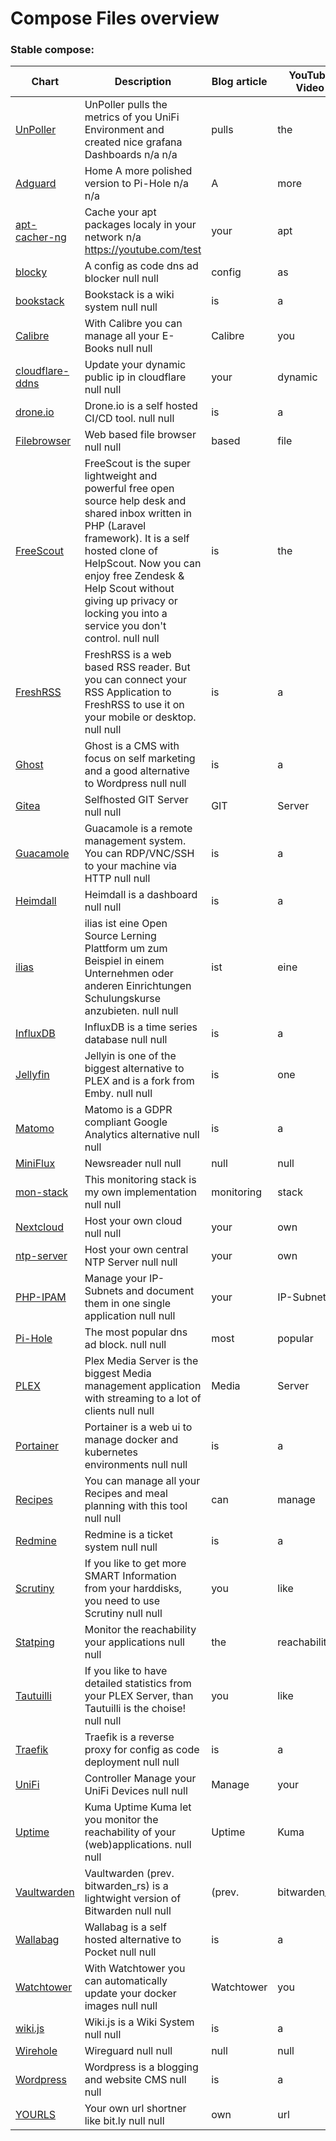 # Compose Files overview
### Stable compose:
| Chart | Description | Blog article | YouTube Video |
| ----- | ----------- | ------------ | ------------- |
| [UnPoller](UnPoller) | UnPoller pulls the metrics of you UniFi Environment and created nice grafana Dashboards n/a n/a | pulls | the |
| [Adguard](Adguard) | Home A more polished version to Pi-Hole n/a n/a | A | more |
| [apt-cacher-ng](apt-cacher-ng) | Cache your apt packages localy in your network n/a https://youtube.com/test | your | apt |
| [blocky](blocky) | A config as code dns ad blocker null null | config | as |
| [bookstack](bookstack) | Bookstack is a wiki system null null | is | a |
| [Calibre](Calibre) | With Calibre you can manage all your E-Books null null | Calibre | you |
| [cloudflare-ddns](cloudflare-ddns) | Update your dynamic public ip in cloudflare null null | your | dynamic |
| [drone.io](drone.io) | Drone.io is a self hosted CI/CD tool. null null | is | a |
| [Filebrowser](Filebrowser) | Web based file browser null null | based | file |
| [FreeScout](FreeScout) | FreeScout is the super lightweight and powerful free open source help desk and shared inbox written in PHP (Laravel framework). It is a self hosted clone of HelpScout. Now you can enjoy free Zendesk & Help Scout without giving up privacy or locking you into a service you don't control. null null | is | the |
| [FreshRSS](FreshRSS) | FreshRSS is a web based RSS reader. But you can connect your RSS Application to FreshRSS to use it on your mobile or desktop. null null | is | a |
| [Ghost](Ghost) | Ghost is a CMS with focus on self marketing and a good alternative to Wordpress null null | is | a |
| [Gitea](Gitea) | Selfhosted GIT Server null null | GIT | Server |
| [Guacamole](Guacamole) | Guacamole is a remote management system. You can RDP/VNC/SSH to your machine via HTTP null null | is | a |
| [Heimdall](Heimdall) | Heimdall is a dashboard null null | is | a |
| [ilias](ilias) | ilias ist eine Open Source Lerning Plattform um zum Beispiel in einem Unternehmen oder anderen Einrichtungen Schulungskurse anzubieten. null null | ist | eine |
| [InfluxDB](InfluxDB) | InfluxDB is a time series database null null | is | a |
| [Jellyfin](Jellyfin) | Jellyin is one of the biggest alternative to PLEX and is a fork from Emby. null null | is | one |
| [Matomo](Matomo) | Matomo is a GDPR compliant Google Analytics alternative null null | is | a |
| [MiniFlux](MiniFlux) | Newsreader null null | null | null |
| [mon-stack](mon-stack) | This monitoring stack is my own implementation null null | monitoring | stack |
| [Nextcloud](Nextcloud) | Host your own cloud null null | your | own |
| [ntp-server](ntp-server) | Host your own central NTP Server null null | your | own |
| [PHP-IPAM](PHP-IPAM) | Manage your IP-Subnets and document them in one single application null null | your | IP-Subnets |
| [Pi-Hole](Pi-Hole) | The most popular dns ad block. null null | most | popular |
| [PLEX](PLEX) | Plex Media Server is the biggest Media management application with streaming to a lot of clients null null | Media | Server |
| [Portainer](Portainer) | Portainer is a web ui to manage docker and kubernetes environments null null | is | a |
| [Recipes](Recipes) | You can manage all your Recipes and meal planning with this tool null null | can | manage |
| [Redmine](Redmine) | Redmine is a ticket system null null | is | a |
| [Scrutiny](Scrutiny) | If you like to get more SMART Information from your harddisks, you need to use Scrutiny null null | you | like |
| [Statping](Statping) | Monitor the reachability your applications null null | the | reachability |
| [Tautuilli](Tautuilli) | If you like to have detailed statistics from your PLEX Server, than Tautuilli is the choise! null null | you | like |
| [Traefik](Traefik) | Traefik is a reverse proxy for config as code deployment null null | is | a |
| [UniFi](UniFi) | Controller Manage your UniFi Devices null null | Manage | your |
| [Uptime](Uptime) | Kuma Uptime Kuma let you monitor the reachability of your (web)applications. null null | Uptime | Kuma |
| [Vaultwarden](Vaultwarden) | Vaultwarden (prev. bitwarden_rs) is a lightwight version of Bitwarden null null | (prev. | bitwarden_rs) |
| [Wallabag](Wallabag) | Wallabag is a self hosted alternative to Pocket null null | is | a |
| [Watchtower](Watchtower) | With Watchtower you can automatically update your docker images null null | Watchtower | you |
| [wiki.js](wiki.js) | Wiki.js is a Wiki System null null | is | a |
| [Wirehole](Wirehole) | Wireguard null null | null | null |
| [Wordpress](Wordpress) | Wordpress is a blogging and website CMS null null | is | a |
| [YOURLS](YOURLS) | Your own url shortner like bit.ly null null | own | url |
